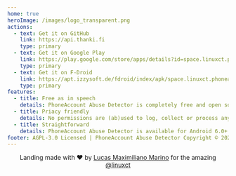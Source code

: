 ```yaml
---
home: true
heroImage: /images/logo_transparent.png
actions:
  - text: Get it on GitHub
    link: https://api.thanki.fi
    type: primary
  - text: Get it on Google Play
    link: https://play.google.com/store/apps/details?id=space.linuxct.phoneaccountdetector
    type: primary
  - text: Get it on F-Droid
    link: https://apt.izzysoft.de/fdroid/index/apk/space.linuxct.phoneaccountdetector
    type: primary
features:
  - title: Free as in speech
    details: PhoneAccount Abuse Detector is completely free and open source. Check out the source code, make contributions and be safe.
  - title: Priacy friendly
    details: No permissions are (ab)used to log, collect or process any personally identifable user information. Check out the guide for more info :)
  - title: Straightforward
    details: PhoneAccount Abuse Detector is available for Android 6.0+ devices and it's dead simple to use, no hidden options & no-nonsense.
footer: AGPL-3.0 Licensed | PhoneAccount Abuse Detector Copyright © 2021-present @linuxct
---
```

<p align="center">
Landing made with ❤️ by <a href="https://lucasmarino.me">Lucas Maximiliano Marino</a> for the amazing <a href="https://github.com/linuxct">@linuxct</a>
</p>